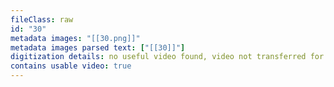 ```yaml
---
fileClass: raw
id: "30"
metadata images: "[[30.png]]"
metadata images parsed text: ["[[30]]"]
digitization details: no useful video found, video not transferred for parsing
contains usable video: true
---
```

